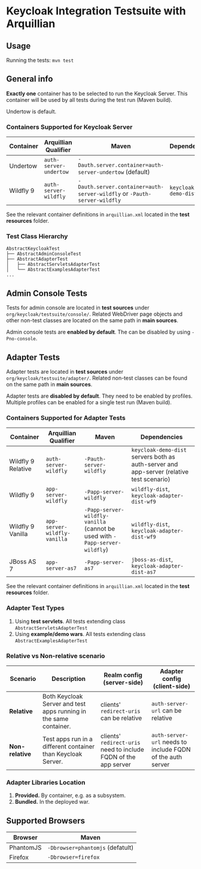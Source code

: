# Keycloak Integration Testsuite with Arquillian

## Usage

Running the tests: `mvn test`

## General info

**Exactly one** container has to be selected to run the Keycloak Server.
This container will be used by all tests during the test run (Maven build).

Undertow is default.

### Containers Supported for Keycloak Server

| Container | Arquillian Qualifier | Maven | Dependencies |
| --- | --- | --- | --- |
| Undertow | `auth-server-undertow` | `-Dauth.server.container=auth-server-undertow` (default) | |
| Wildfly 9 | `auth-server-wildfly` | `-Dauth.server.container=auth-server-wildfly` or `-Pauth-server-wildfly` | `keycloak-demo-dist` |

See the relevant container definitions in `arquillian.xml` located in the **test resources** folder.

### Test Class Hierarchy
```
AbstractKeycloakTest
├── AbstractAdminConsoleTest
├── AbstractAdapterTest
│   ├── AbstractServletsAdapterTest
│   └── AbstractExamplesAdapterTest
...
```

## Admin Console Tests

Tests for admin console are located in **test sources** under `org/keycloak/testsuite/console/`.
Related WebDriver page objects and other non-test classes are located on the same path in **main sources**.

Admin console tests are **enabled by default**. The can be disabled by using `-Pno-console`.


## Adapter Tests

Adapter tests are located in **test sources** under `org/keycloak/testsuite/adapter/`.
Related non-test classes can be found on the same path in **main sources**.

Adapter tests are **disabled by default**. They need to be enabled by profiles.
Multiple profiles can be enabled for a single test run (Maven build).

### Containers Supported for Adapter Tests

| Container | Arquillian Qualifier | Maven | Dependencies |
| --- | --- | --- | --- |
| Wildfly 9 Relative | `auth-server-wildfly` | `-Pauth-server-wildfly` | `keycloak-demo-dist` servers both as auth-server and app-server (relative test scenario) |
| Wildfly 9 | `app-server-wildfly` | `-Papp-server-wildfly` | `wildfly-dist`, `keycloak-adapter-dist-wf9` |
| Wildfly 9 Vanilla | `app-server-wildfly-vanilla` | `-Papp-server-wildfly-vanilla` (cannot be used with `-Papp-server-wildfly`) | `wildfly-dist`, `keycloak-adapter-dist-wf9` |
| JBoss AS 7 | `app-server-as7` | `-Papp-server-as7` | `jboss-as-dist`, `keycloak-adapter-dist-as7` |

See the relevant container definitions in `arquillian.xml` located in the **test resources** folder.

### Adapter Test Types

1. Using **test servlets**. All tests extending class `AbstractServletsAdapterTest`
2. Using **example/demo wars**. All tests extending class `AbstractExamplesAdapterTest`

### Relative vs Non-relative scenario

| Scenario | Description | Realm config (server-side) | Adapter config (client-side) |
| --- | --- | --- | --- |
| **Relative** | Both Keycloak Server and test apps running in the same container. | clients' `redirect-uris` can be relative | `auth-server-url` can be relative |
| **Non-relative** | Test apps run in a different container than Keycloak Server. | clients' `redirect-uris` need to include FQDN of the app server | `auth-server-url` needs to include FQDN of the auth server|

### Adapter Libraries Location

1. **Provided.** By container, e.g. as a subsystem.
2. **Bundled.** In the deployed war.


## Supported Browsers

| Browser | Maven |
| --- | --- | 
| PhantomJS | `-Dbrowser=phantomjs` (defatult) |
| Firefox | `-Dbrowser=firefox` |

